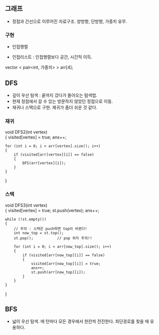 ## 그래프

- 정점과 간선으로 이루어진 자료구조. 양방향, 단방향, 가중치 유무.

### 구현

- 인접행렬

- 인접리스트 : 인접행렬보다 공간, 시간적 이득.

vector < pair<int, 가중치> > arr[4];



## DFS

- 깊이 우선 탐색 : 끝까지 갔다가 돌아오는 탐색법.
- 현재 정점에서 갈 수 있는 방문하지 않았던 정점으로 이동.
- 재귀나 스택으로 구현. 재귀가 좀더 쉬운 것 같다.

### 재귀

void DFS2(int vertex)			
{
	visited[vertex] = true;
	ans++;

	for (int i = 0; i < arr[vertex].size(); i++)
	{
		if (visited[arr[vertex][i]] == false)
		{
			DFS(arr[vertex][i]);
		}
	}
}


### 스택

void DFS3(int vertex)	
{
	visited[vertex] = true;
	st.push(vertex);
	ans++;

	while (!st.empty())
	{
		// 주의 : 스택은 push하면 top이 바뀐다!
		int now_top = st.top();
		st.pop();			// pop 위치 주의!! 

		for (int i = 0; i < arr[now_top].size(); i++)
		{
			if (visited[arr[now_top][i]] == false)
			{
				visited[arr[now_top][i]] = true;
				ans++;
				st.push(arr[now_top][i]);
			}
		}
	}
}

## BFS

- 넓이 우선 탐색. 매 턴마다 모든 경우에서 한칸씩 전진한다. 최단경로를 찾을 때 유용하다.
